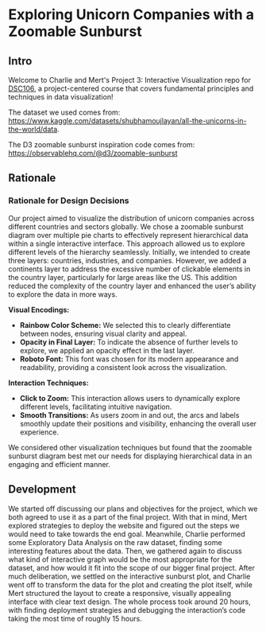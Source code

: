 # Exploring Unicorn Companies with a Zoomable Sunburst

## Intro

Welcome to Charlie and Mert's Project 3: Interactive Visualization repo for [DSC106](https://dsc106.com/), a project-centered course that covers fundamental principles and techniques in data visualization! 

The dataset we used comes from: <https://www.kaggle.com/datasets/shubhamoujlayan/all-the-unicorns-in-the-world/data>.

The D3 zoomable sunburst inspiration code comes from: <https://observablehq.com/@d3/zoomable-sunburst>

## Rationale

### Rationale for Design Decisions

Our project aimed to visualize the distribution of unicorn companies across different countries and sectors globally. We chose a zoomable sunburst diagram over multiple pie charts to effectively represent hierarchical data within a single interactive interface. This approach allowed us to explore different levels of the hierarchy seamlessly. Initially, we intended to create three layers: countries, industries, and companies. However, we added a continents layer to address the excessive number of clickable elements in the country layer, particularly for large areas like the US. This addition reduced the complexity of the country layer and enhanced the user’s ability to explore the data in more ways.

**Visual Encodings:**
- **Rainbow Color Scheme:** We selected this to clearly differentiate between nodes, ensuring visual clarity and appeal.
- **Opacity in Final Layer:** To indicate the absence of further levels to explore, we applied an opacity effect in the last layer.
- **Roboto Font:** This font was chosen for its modern appearance and readability, providing a consistent look across the visualization.

**Interaction Techniques:**
- **Click to Zoom:** This interaction allows users to dynamically explore different levels, facilitating intuitive navigation.
- **Smooth Transitions:** As users zoom in and out, the arcs and labels smoothly update their positions and visibility, enhancing the overall user experience.

We considered other visualization techniques but found that the zoomable sunburst diagram best met our needs for displaying hierarchical data in an engaging and efficient manner.

## Development

We started off discussing our plans and objectives for the project, which we both agreed to use it as a part of the final project. With that in mind, Mert explored strategies to deploy the website and figured out the steps we would need to take towards the end goal. Meanwhile, Charlie performed some Exploratory Data Analysis on the raw dataset, finding some interesting features about the data. Then, we gathered again to discuss what kind of interactive graph would be the most appropriate for the dataset, and how would it fit into the scope of our bigger final project. After much deliberation, we settled on the interactive sunburst plot, and Charlie went off to transform the data for the plot and creating the plot itself, while Mert structured the layout to create a responsive, visually appealing interface with clear text design. The whole process took around 20 hours, with finding deployment strategies and debugging the interaction’s code taking the most time of roughly 15 hours.
